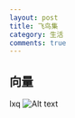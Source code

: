 ```yaml
---
layout: post
title: 飞鸟集
category: 生活
comments: true
---
```




## 向量
lxq ![Alt text](http://bihd.github.io/blog/images/Tulips.jpg)
